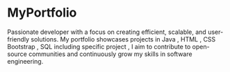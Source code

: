 # MyPortfolio
Passionate developer with a focus on creating efficient, scalable, and user-friendly solutions. My portfolio showcases projects in Java , HTML , CSS Bootstrap , SQL including specific project ,  I aim to contribute to open-source communities and continuously grow my skills in software engineering.
